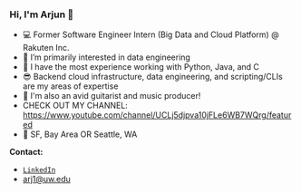 ### Hi, I'm Arjun 👋

- 💻 Former Software Engineer Intern (Big Data and Cloud Platform) @ Rakuten Inc.
- 🧠 I’m primarily interested in data engineering
- 💬 I have the most experience working with Python, Java, and C
- 😎 Backend cloud infrastructure, data engineering, and scripting/CLIs are my areas of expertise
- 🎸 I'm also an avid guitarist and music producer!
- CHECK OUT MY CHANNEL: https://www.youtube.com/channel/UCLj5djpva10jFLe6WB7WQrg/featured
- 📍 SF, Bay Area OR Seattle, WA

**Contact:**
- [`LinkedIn`](https://www.linkedin.com/in/arjun-srivastava042701/)
- arj1@uw.edu
